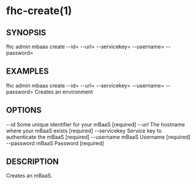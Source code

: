 fhc-create(1)
=============
## SYNOPSIS

 fhc admin mbaas create --id=<id> --url=<url> --servicekey=<servicekey> --username=<username> --password=<password>

## EXAMPLES

  fhc admin mbaas create --id=<mBaaS id> --url=<mBaaS URL> --servicekey=<mBaaS Service Key> --username=<mBaaS User Name> --password=<mBaaS Password>    Creates an environment


## OPTIONS

  --id          Some unique identifier for your mBaaS  [required]
  --url         The hostname where your mBaaS exists   [required]
  --servicekey  Service key to authenticate the mBaaS  [required]
  --username    mBaaS Username                         [required]
  --password    mBaaS Password                         [required]

## DESCRIPTION

Creates an mBaaS.

